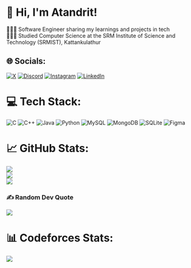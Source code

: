 # 👋 Hi, I'm Atandrit!
👩🏻‍💻 Software Engineer sharing my learnings and projects in tech<br>👩🏻‍🎓 Studied Computer Science at the SRM Institute of Science and Technology (SRMIST), Kattankulathur<br>
<!---📑 Currently working at Amdocs--->


## 🌐 Socials:
[![X](https://img.shields.io/badge/-%23000000.svg?logo=x&logoColor=white)](https://x.com/languorous_exe) [![Discord](https://img.shields.io/badge/Discord-%237289DA.svg?logo=discord&logoColor=white)](https://discordapp.com/users/767581924620238858) [![Instagram](https://img.shields.io/badge/Instagram-%23E4405F.svg?logo=Instagram&logoColor=white)](https://instagram.com/atandrit._) [![LinkedIn](https://img.shields.io/badge/LinkedIn-%230077B5.svg?logo=linkedin&logoColor=white)](https://linkedin.com/in/atandrit-chatterjee/)  

# 💻 Tech Stack:
![C](https://img.shields.io/badge/c-%2300599C.svg?style=for-the-badge&logo=c&logoColor=white) ![C++](https://img.shields.io/badge/c++-%2300599C.svg?style=for-the-badge&logo=c%2B%2B&logoColor=white) ![Java](https://img.shields.io/badge/java-%23ED8B00.svg?style=for-the-badge&logo=openjdk&logoColor=white) ![Python](https://img.shields.io/badge/python-3670A0?style=for-the-badge&logo=python&logoColor=ffdd54) ![MySQL](https://img.shields.io/badge/mysql-4479A1.svg?style=for-the-badge&logo=mysql&logoColor=white) ![MongoDB](https://img.shields.io/badge/MongoDB-%234ea94b.svg?style=for-the-badge&logo=mongodb&logoColor=white) ![SQLite](https://img.shields.io/badge/sqlite-%2307405e.svg?style=for-the-badge&logo=sqlite&logoColor=white) ![Figma](https://img.shields.io/badge/figma-%23F24E1E.svg?style=for-the-badge&logo=figma&logoColor=white)

# 📈 GitHub Stats:
![](https://github-readme-stats.vercel.app/api?username=atandrit&show_icons=true&theme=radical)<br/>
![](https://streak-stats.demolab.com/?user=atandrit&theme=radical)<br/>
![](https://github-readme-stats.vercel.app/api/top-langs/?username=atandrit&layout=compact&theme=radical)

### ✍️ Random Dev Quote
![](https://quotes-github-readme.vercel.app/api?type=horizontal&theme=radical)

# 📊 Codeforces Stats:
[![](https://codeforces-readme-stats.vercel.app/api/card?username=atandritc&theme=radical)](https://codeforces.com/profile/atandritc)

<!-- Proudly created with GPRM ( https://gprm.itsvg.in ) -->
